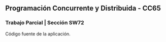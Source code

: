 
## Programación Concurrente y Distribuida - CC65

### Trabajo Parcial | Sección SW72


Código fuente de la aplicación.
